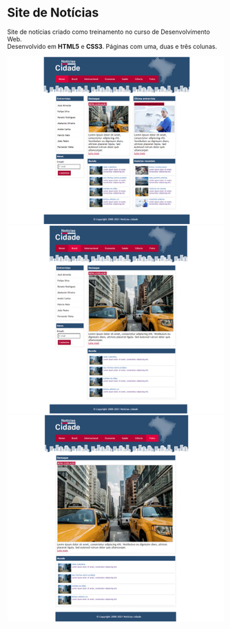 # Site de Notícias
 Site de notícias criado como treinamento no curso de Desenvolvimento Web.<br>
 Desenvolvido em **HTML5** e **CSS3**. Páginas com uma, duas e três colunas.

<img src="home.png">
<br>
<img src="brasil.png">
<br>
<img src="fotos.png">

